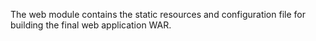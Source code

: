 The web module contains the static resources and configuration file for building the final web application WAR.


